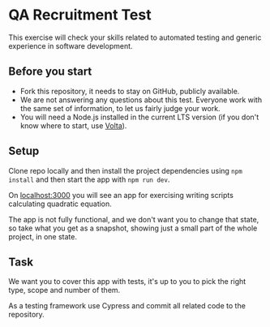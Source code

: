 # QA Recruitment Test
This exercise will check your skills related to automated testing and generic experience in software development.

## Before you start
- Fork this repository, it needs to stay on GitHub, publicly available.
- We are not answering any questions about this test. Everyone work with the same set of information, to let us fairly judge your work.
- You will need a Node.js installed in the current LTS version (if you don't know where to start, use [Volta](https://volta.sh/)).

## Setup
Clone repo locally and then install the project dependencies using `npm install` and then start the app with `npm run dev`.

On [localhost:3000](http://localhost:3000) you will see an app for exercising writing scripts calculating quadratic equation.

The app is not fully functional, and we don't want you to change that state, so take what you get as a snapshot, showing just a small part of the whole project, in one state.

## Task
We want you to cover this app with tests, it's up to you to pick the right type, scope and number of them.

As a testing framework use Cypress and commit all related code to the repository.
